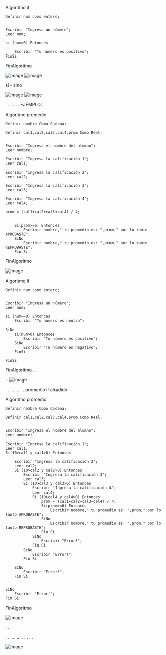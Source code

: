 Algoritmo if
	
	Definir num como entero;
	
	
	Escribir "Ingresa un número";
	Leer num;
	
	si (num>0) Entonces
		
		Escribir "Tu número es positivo";
	FinSi
	
FinAlgoritmo


![image](https://user-images.githubusercontent.com/113804556/193431064-3e64deac-8be9-4a4c-865d-cfb8d25d93ad.png)
![image](https://user-images.githubusercontent.com/113804556/193431095-67a636f8-aa32-4d79-8e3a-8843875ab168.png)







si - sino

![image](https://user-images.githubusercontent.com/113804556/193431146-97c32d58-58e4-4e58-a979-18378d311f59.png)
![image](https://user-images.githubusercontent.com/113804556/193431172-374aa1a2-7949-457a-bd77-e5f36a75a926.png)




.
.
.
.
.
.
EJEMPLO:

Algoritmo promedio
	
	Definir nombre Como Cadena;
	
	Definir cal1,cal2,cal3,cal4,prom Como Real;
	
	
	Escribir "Ingresa el nombre del alumno";
	Leer nombre;
	
	Escribir "Ingresa la calificación 1";
	Leer cal1;
	
	Escribir "Ingresa la calificación 2";
	Leer cal2;
	
	Escribir "Ingresa la calificación 3";
	Leer cal3;
	
	Escribir "Ingresa la calificación 4";
	Leer cal4;
	
	prom = (cal1+cal2+cal3+cal4) / 4;
	
	
		Si(prom>=6) Entonces
			Escribir nombre," tu promedio es: ",prom," por lo tanto APROBASTE";
		SiNo
			Escribir nombre," tu promedio es: ",prom," por lo tanto REPROBASTE";
		Fin Si
	
	

	
	
	
FinAlgoritmo


![image](https://user-images.githubusercontent.com/113804556/193431390-a1465292-d602-4afc-bddb-d8f586cfe4cf.png)

Algoritmo if
	
	Definir num como entero;
	
	
	Escribir "Ingresa un número";
	Leer num;
	
	si (num==0) Entonces
		Escribir "Tu número es neutro";
		
	SiNo
		si(num>0) Entonces
			Escribir "Tu número es positivo";
		SiNo
			Escribir "Tu número es negativo";
		FinSi
			
	FinSi
		
	
FinAlgoritmo
.
.

..
![image](https://user-images.githubusercontent.com/113804556/194727855-6390a589-c07f-4ed5-9c0f-5e81040bccab.png)


.
.
.
.
.
.
.
.
 promedio if añadido
 
 
 Algoritmo promedio
	
	Definir nombre Como Cadena;
	
	Definir cal1,cal2,cal3,cal4,prom Como Real;
	
	
	Escribir "Ingresa el nombre del alumno";
	Leer nombre;
	
	Escribir "Ingresa la calificación 1";
	Leer cal1;
	Si(10>cal1 y cal1>0) Entonces
		
		Escribir "Ingresa la calificación 2";
		Leer cal2;
		Si (10>cal2 y cal2>0) Entonces
			Escribir "Ingresa la calificación 3";
			Leer cal3;
			Si (10>cal3 y cal3>0) Entonces
				Escribir "Ingresa la calificación 4";
				Leer cal4;
				Si (10>cal4 y cal4>0) Entonces
					prom = (cal1+cal2+cal3+cal4) / 4;
					Si(prom>=6) Entonces
						Escribir nombre," tu promedio es: ",prom," por lo tanto APROBASTE";
					SiNo
						Escribir nombre," tu promedio es: ",prom," por lo tanto REPROBASTE";
					Fin Si
				SiNo
					Escribir "Error!";
				Fin Si
			SiNo
				Escribir "Error!";
			Fin Si
	
		SiNo
			Escribir "Error!";
		Fin Si
		
	
	SiNo
		Escribir "Error!";
	Fin Si
	

	
FinAlgoritmo



![image](https://user-images.githubusercontent.com/113804556/193431771-629e41f1-e353-4673-bb74-f58fc3366a72.png)

.
.

.
.
.
..
...
.
.
.
.
.

![image](https://user-images.githubusercontent.com/113804556/194727842-b11f297b-2ca8-4114-81df-8cf31902e38f.png)



